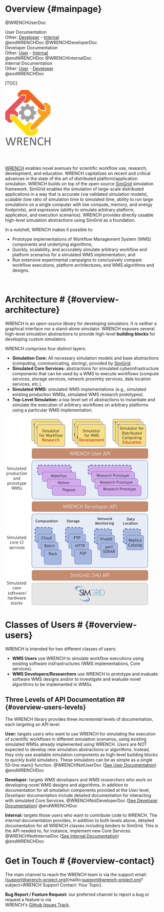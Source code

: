 Overview                        {#mainpage}
============

@WRENCHUserDoc <div class="doc-type">User Documentation</div><div class="doc-link">Other: <a href="../developer/">Developer</a> - <a href="../internal/">Internal</a></div> @endWRENCHDoc
@WRENCHDeveloperDoc  <div class="doc-type">Developer Documentation</div><div class="doc-link">Other: <a href="../user/">User</a> - <a href="../internal/">Internal</a></div> @endWRENCHDoc
@WRENCHInternalDoc  <div class="doc-type">Internal Documentation</div><div class="doc-link">Other: <a href="../user/">User</a> -  <a href="../developer/">Developer</a></div> @endWRENCHDoc

[TOC]

![Workflow Management System Simulation Workbench](images/logo-vertical.png)

<br /><br />

[WRENCH](http://wrench-project.org) enables novel avenues for scientific workflow use, 
research, development, and education.
WRENCH capitalizes on recent and critical advances in the state of the art of distributed 
platform/application simulation. WRENCH builds on top
of the open-source [SimGrid](http://simgrid.gforge.inria.fr) simulation framework. 
SimGrid enables the simulation of large-scale
distributed applications in a way that is accurate (via validated simulation models), scalable 
(low ratio of simulation time to simulated time, ability to run large simulations 
on a single computer with low compute, memory, and energy footprints), and expressive (ability 
to simulate arbitrary platform, application, and execution scenarios).  WRENCH provides directly
ussable high-level simulation abstractions using SimGrid as a foundation. 

In a nutshell, WRENCH makes it possible to: 

- Prototype implementations of Workflow Management System (WMS) components and underlying algorithms;
- Quickly, scalability, and accurately simulate arbitrary workflow and platform scenarios for a simulated WMS 
  implementation; and 
- Run extensive experimental campaigns to conclusively compare workflow executions, platform 
  architectures, and WMS algorithms and designs.


<br />

# Architecture #                        {#overview-architecture}

WRENCH is an _open-source library_ for developing simulators. It is neither a graphical 
interface nor a stand-alone simulator. WRENCH exposes several high-level simulation 
abstractions to provide high-level **building blocks** for developing custom simulators. 

WRENCH comprises four distinct layers:

- **Simulation Core:**  All necessary simulation models and base abstractions (computing, communicating, storing), provided by [SimGrid](http://simgrid.gforge.inria.fr).
- **Simulated Core Services:** abstractions for simulated cyberinfrastructure components that can be used by a WMS to execute workflows (compute services, storage services, network proximity services, data location services, etc.).
- **Simulated WMS:** simulated WMS implementations (e.g., simulated existing production WMSs, simulated WMS research prototypes).
- **Top-Level Simulation:** a top-level set of abstractions to instantiate and simulate the execution of arbitrary workflows on arbitrary platforms using a particular WMS implementation.


![](images/wrench-architecture.png)


# Classes of Users #                       {#overview-users}

WRENCH is intended for two different classes of users:

- **WMS Users**  use WRENCH to simulate workflow executions using existing software insfrastructures (WMS implementations, Core services).
- **WMS Developers/Researchers**  use WRENCH to prototype and evaluate software WMS designs and/or to investigate and evaluate novel algorithms to be implemented in WMSs. 


## Three Levels of API Documentation ##              {#overview-users-levels}

The WRENCH library provides three _incremental_ levels of documentation, 
each targeting an API level:

**User:** targets users who want to use WRENCH for simulating the execution of 
scientific workflows in different simulation scenarios, using existing
simulated WMSs already implemented using WRENCH. _Users_ are NOT expected 
to develop new simulation abstractions or algorithms. Instead, they only use available 
simulation components as high-level building blocks to quickly build simulators. These
simulators can be as simple as a single 50-line main() function.
@WRENCHNotUserDoc ([See User Documentation](../user/index.html)) @endWRENCHDoc


**Developer:** targets _WMS developers_ and _WMS researchers_ who work on developing
novel WMS designs and algorithms. In addition to documentation 
for all simulation components provided at the _User_ level, _Developer_ documentation include
detailed documentation for interacting with simulated Core Services.
@WRENCHNotDeveloperDoc ([See Developer Documentation](../developer/index.html)) @endWRENCHDoc


**Internal:** targets those users who want to contribute code to WRENCH. The _internal_ documentation 
provides, in addition to both levels above, detailed documentation for all WRENCH classes
including binders to SimGrid. This is the API needed to, for instance, implement new
Core Services. 
@WRENCHNotInternalDoc ([See Internal Documentation](../internal/index.html)) @endWRENCHDoc


# Get in Touch #                        {#overview-contact}

The main channel to reach the WRENCH team is via the support email: 
[support@wrench-project.org](mailto:support@wrench-project.org?subject=WRENCH Support Contact: Your Topic).

**Bug Report / Feature Request:** our preferred channel to report a bug or request a feature is via  
WRENCH's [Github Issues Track](https://github.com/wrench-project/wrench/issues).

